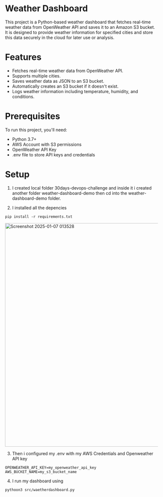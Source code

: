 # Weather Dashboard
This project is a Python-based weather dashboard that fetches real-time weather data from OpenWeather API and saves it to an Amazon S3 bucket. It is designed to provide weather information for specified cities and store this data securely in the cloud for later use or analysis.

# Features
* Fetches real-time weather data from OpenWeather API.
* Supports multiple cities.
* Saves weather data as JSON to an S3 bucket.
* Automatically creates an S3 bucket if it doesn't exist.
* Logs weather information including temperature, humidity, and conditions.

# Prerequisites
To run this project, you'll need:

* Python 3.7+
* AWS Account with S3 permissions
* OpenWeather API Key
* .env file to store API keys and credentials

# Setup
1. I created local folder 30days-devops-challenge and inside it i created another folder weather-dashboard-demo then cd into the weather-dashboard-demo folder.

2. I installed all the depencies 
```
pip install -r requirements.txt
```
<img width="734" alt="Screenshot 2025-01-07 013528" src="https://github.com/user-attachments/assets/f6086c10-f568-4b98-b46d-1467bdbfd6d1" />

3. Then i configured my .env with my AWS Credentials and Openweather API key
```
OPENWEATHER_API_KEY=my_openweather_api_key
AWS_BUCKET_NAME=my_s3_bucket_name
```


4. I run my dashboard using

```
pythoon3 src/waetherdashboard.py

```